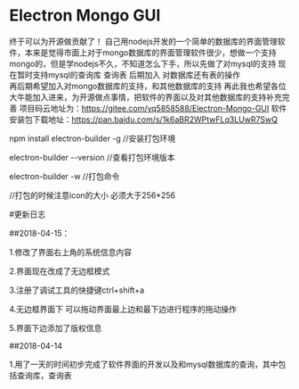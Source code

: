 # Electron Mongo GUI
终于可以为开源做贡献了！
自己用nodejs开发的一个简单的数据库的界面管理软件，本来是觉得市面上对于mongo数据库的界面管理软件很少，想做一个支持mongo的，但是学nodejs不久，不知道怎么下手，所以先做了对mysql的支持
现在暂时支持mysql的查询库  查询表  后期加入 对数据库还有表的操作  
再后期希望加入对mongo数据库的支持，和其他数据库的支持
再此我也希望各位大牛能加入进来，为开源做点事情，把软件的界面以及对其他数据库的支持补充完善
项目码云地址为：https://gitee.com/yq5858588/Electron-Mongo-GUI
软件安装包下载地址：https://pan.baidu.com/s/1k6aBR2WPtwFLq3LUwR7SwQ


npm install electron-builder -g  //安装打包环境

electron-builder --version  //查看打包环境版本

electron-builder -w     //打包命令


//打包的时候注意icon的大小  必须大于256*256

#更新日志

##2018-04-15：

1.修改了界面右上角的系统信息内容

2.界面现在改成了无边框模式

3.注册了调试工具的快捷键ctrl+shift+a

4.无边框界面下 可以拖动界面最上边和最下边进行程序的拖动操作

5.界面下边添加了版权信息

##2018-04-14

1.用了一天的时间初步完成了软件界面的开发以及和mysql数据库的查询，其中包括查询库，查询表




